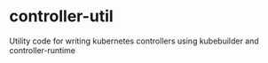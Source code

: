 # controller-util
Utility code for writing kubernetes controllers using kubebuilder and controller-runtime
